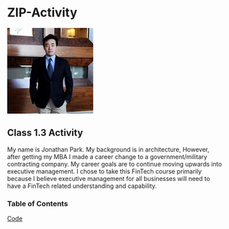 # ZIP-Activity

![Portrait](linkedin-picture.jpg)

## Class 1.3 Activity

My name is Jonathan Park. My background is in architecture, However, after 
getting my MBA I made a career change to a government/military contracting 
company. My career goals are to continue moving upwards into executive 
management. I chose to take this FinTech course primarily because I believe 
executive management for all businesses will need to have a FinTech related 
understanding and capability.

### Table of Contents
[Code](https://github.com/jkp0586/ZIP-Activity/tree/master/code)
